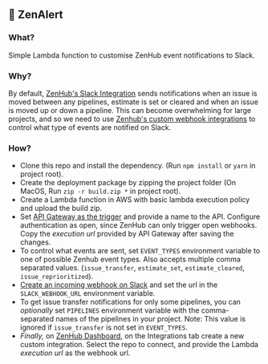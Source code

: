 ## 🚨 ZenAlert

### What?

Simple Lambda function to customise ZenHub event notifications to Slack.

### Why?

By default, [ZenHub's Slack Integration](https://www.zenhub.com/blog/zenhub-slack/) sends notifications when an issue is moved between any pipelines, estimate is set or cleared and when an issue is moved up or down a pipeline. 
This can become overwhelming for large projects, and so we need to use [Zenhub's custom webhook integrations](https://github.com/ZenHubIO/API#webhooks) to control what type of events are notified on Slack.

### How?

- Clone this repo and install the dependency. (Run `npm install` or `yarn` in project root).
- Create the deployment package by zipping the project folder (On MacOS, Run `zip -r build.zip *` in project root).
- Create a Lambda function in AWS with basic lambda execution policy and upload the build zip.
- Set [API Gateway as the trigger](https://docs.aws.amazon.com/lambda/latest/dg/invoking-lambda-function.html#supported-event-source-api-gateway) and provide a name to the API. Configure authentication as open, since ZenHub can only trigger open webhooks. Copy the _execution url_ provided by API Gateway after saving the changes.
- To control what events are sent, set `EVENT_TYPES` environment variable to one of possible Zenhub event types. Also accepts multiple comma separated values. (`issue_transfer`, `estimate_set`, `estimate_cleared`, `issue_reprioritized`).
- [Create an incoming webhook on Slack](https://get.slack.help/hc/en-us/articles/115005265063-Incoming-WebHooks-for-Slack) and set the url in the `SLACK_WEBHOOK_URL` environment variable.
- To get issue transfer notifications for only some pipelines, you can _optionally_ set `PIPELINES` environment variable with the comma-separated names of the pipelines in your project. Note: This value is ignored if `issue_transfer` is not set in `EVENT_TYPES`.
- _Finally,_ on [ZenHub Dashboard](https://app.zenhub.com/dashboard), on the Integrations tab create a new custom integration. Select the repo to connect, and provide the Lambda _execution url_ as the webhook url.
